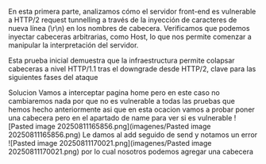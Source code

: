 En esta primera parte, analizamos cómo el servidor front-end es vulnerable a HTTP/2 request tunnelling a través de la inyección de caracteres de nueva línea (\r\n) en los nombres de cabecera. Verificamos que podemos inyectar cabeceras arbitrarias, como Host, lo que nos permite comenzar a manipular la interpretación del servidor.

Esta prueba inicial demuestra que la infraestructura permite colapsar cabeceras a nivel HTTP/1.1 tras el downgrade desde HTTP/2, clave para las siguientes fases del ataque

Solucion
Vamos a interceptar pagina home pero en este caso no cambiaremos nada por que no es vulnerable a todas las pruebas que hemos hecho anteriormente asi que en esta ocacion vamos a probar poner una cabecera pero en el apartado de name para ver si es vulnerable
![Pasted image 20250811165856.png](imagenes/Pasted image 20250811165856.png)
Le damos al add seguido de send y notamos un error
![Pasted image 20250811170021.png](imagenes/Pasted image 20250811170021.png)
por lo cual nosotros podemos agregar una cabecera